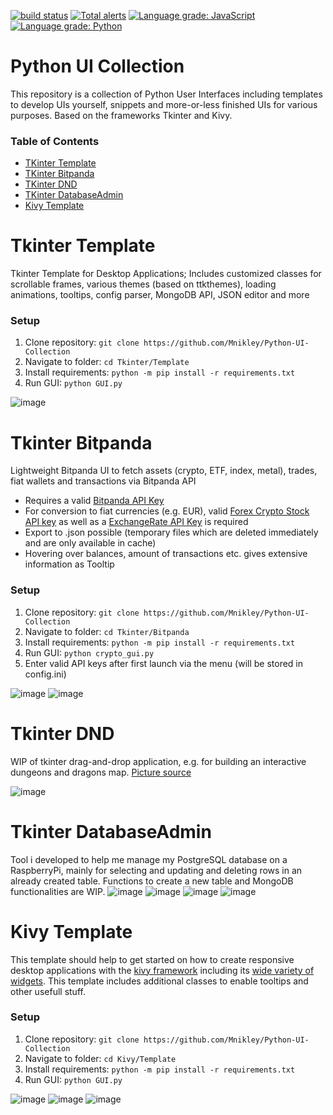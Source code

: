 [![build status](
  http://img.shields.io/travis/Mnikley/Python-UI-Collection/master.svg?style=flat)](
 https://travis-ci.org/Mnikley/Python-UI-Collection)
 [![Total alerts](https://img.shields.io/lgtm/alerts/g/Mnikley/Python-UI-Collection.svg?logo=lgtm&logoWidth=18)](https://lgtm.com/projects/g/Mnikley/Python-UI-Collection/alerts/)
 [![Language grade: JavaScript](https://img.shields.io/lgtm/grade/javascript/g/Mnikley/Python-UI-Collection.svg?logo=lgtm&logoWidth=18)](https://lgtm.com/projects/g/Mnikley/Python-UI-Collection/context:javascript)
 [![Language grade: Python](https://img.shields.io/lgtm/grade/python/g/Mnikley/Python-UI-Collection.svg?logo=lgtm&logoWidth=18)](https://lgtm.com/projects/g/Mnikley/Python-UI-Collection/context:python)

# Python UI Collection
This repository is a collection of Python User Interfaces including templates to develop UIs yourself, snippets and more-or-less finished UIs for various purposes. Based on the frameworks Tkinter and Kivy.

### Table of Contents  
- [TKinter Template](#tkinter-template)
- [TKinter Bitpanda](#tkinter-bitpanda)
- [TKinter DND](#tkinter-dnd)
- [TKinter DatabaseAdmin](#tkinter-databaseadmin)
- [Kivy Template](#kivy-template)

# Tkinter Template
Tkinter Template for Desktop Applications; Includes customized classes for scrollable frames, various themes (based on ttkthemes), loading animations, tooltips, config parser, MongoDB API, JSON editor and more

### Setup
1. Clone repository: `git clone https://github.com/Mnikley/Python-UI-Collection`
2. Navigate to folder: `cd Tkinter/Template`
3. Install requirements: `python -m pip install -r requirements.txt`
4. Run GUI: `python GUI.py`

![image](https://user-images.githubusercontent.com/75040444/132994677-9fb3b5f0-9f16-4bbc-a24a-9a9fab63c93f.png)

# Tkinter Bitpanda
Lightweight Bitpanda UI to fetch assets (crypto, ETF, index, metal), trades, fiat wallets and transactions via Bitpanda API
- Requires a valid [Bitpanda API Key](https://web.bitpanda.com/apikey)
- For conversion to fiat currencies (e.g. EUR), valid [Forex Crypto Stock API key](https://fcsapi.com/document/crypto-api) as well as a [ExchangeRate API Key](https://app.exchangerate-api.com/sign-up) is required
- Export to .json possible (temporary files which are deleted immediately and are only available in cache)
- Hovering over balances, amount of transactions etc. gives extensive information as Tooltip

### Setup
1. Clone repository: `git clone https://github.com/Mnikley/Python-UI-Collection`
2. Navigate to folder: `cd Tkinter/Bitpanda`
3. Install requirements: `python -m pip install -r requirements.txt`
4. Run GUI: `python crypto_gui.py`
5. Enter valid API keys after first launch via the menu (will be stored in config.ini)

![image](https://user-images.githubusercontent.com/75040444/134688788-5354dc49-a4a3-4575-a3cc-5aa36708f497.png)
![image](https://user-images.githubusercontent.com/75040444/134555724-a53edbb8-db9a-42ad-9bb3-4b122dc74d2b.png)

# Tkinter DND
WIP of tkinter drag-and-drop application, e.g. for building an interactive dungeons and dragons map. [Picture source](https://angelamaps.com/2021/09/28/island/)

![image](https://user-images.githubusercontent.com/75040444/151664821-d266a881-6496-48da-8dc5-bc6388121c93.png)

# Tkinter DatabaseAdmin
Tool i developed to help me manage my PostgreSQL database on a RaspberryPi, mainly for selecting and updating and deleting rows in an already created table. Functions to create a new table and MongoDB functionalities are WIP.
![image](https://user-images.githubusercontent.com/75040444/151666983-49201450-4f77-42cc-b357-8d523e330220.png)
![image](https://user-images.githubusercontent.com/75040444/151666999-fe2b824e-5c96-42a3-a874-b73a26fff357.png)
![image](https://user-images.githubusercontent.com/75040444/151667023-c72f4a43-9ea6-4590-aee1-5560296eec4b.png)
![image](https://user-images.githubusercontent.com/75040444/151667072-599a39ca-7b86-46b9-ae50-b66836d1ae17.png)



# Kivy Template
This template should help to get started on how to create responsive desktop applications with the [kivy framework](https://kivy.org/#home) including its [wide variety of widgets](https://kivy.org/doc/stable/api-kivy.uix.html). This template includes additional classes to enable tooltips and other usefull stuff.

### Setup
1. Clone repository: `git clone https://github.com/Mnikley/Python-UI-Collection`
2. Navigate to folder: `cd Kivy/Template`
3. Install requirements: `python -m pip install -r requirements.txt`
4. Run GUI: `python GUI.py`

![image](https://user-images.githubusercontent.com/75040444/137364780-a6db3d78-a21f-4f28-a796-ead600a5743a.png)
![image](https://user-images.githubusercontent.com/75040444/137365136-e2081127-b3cd-47a0-a49f-acbd1657343a.png)
![image](https://user-images.githubusercontent.com/75040444/137365197-dca534d4-f494-4ce2-a69e-3301c2b570d9.png)



